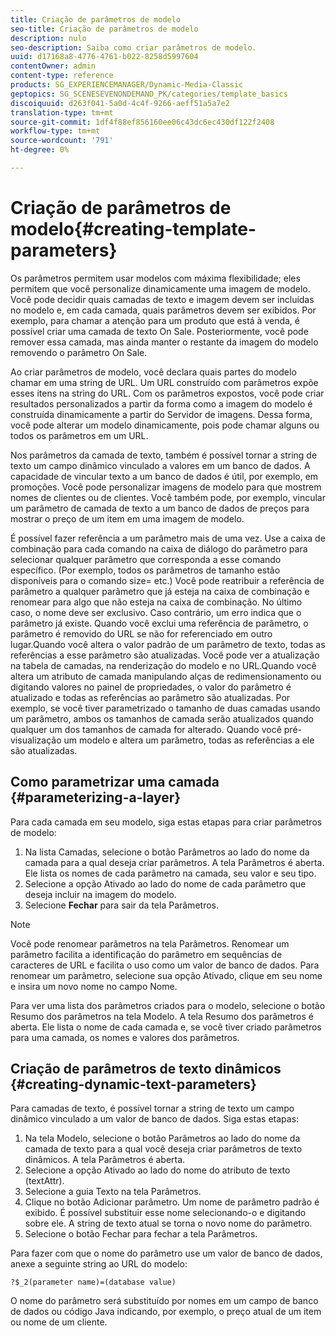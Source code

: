 ```yaml
---
title: Criação de parâmetros de modelo
seo-title: Criação de parâmetros de modelo
description: nulo
seo-description: Saiba como criar parâmetros de modelo.
uuid: d17168a8-4776-4761-b022-8258d5997604
contentOwner: admin
content-type: reference
products: SG_EXPERIENCEMANAGER/Dynamic-Media-Classic
geptopics: SG_SCENESEVENONDEMAND_PK/categories/template_basics
discoiquuid: d263f041-5a0d-4c4f-9266-aeff51a5a7e2
translation-type: tm+mt
source-git-commit: 1df4f88ef856160ee06c43dc6ec430df122f2408
workflow-type: tm+mt
source-wordcount: '791'
ht-degree: 0%

---
```



# Criação de parâmetros de modelo{#creating-template-parameters}

Os parâmetros permitem usar modelos com máxima flexibilidade; eles permitem que você personalize dinamicamente uma imagem de modelo. Você pode decidir quais camadas de texto e imagem devem ser incluídas no modelo e, em cada camada, quais parâmetros devem ser exibidos. Por exemplo, para chamar a atenção para um produto que está à venda, é possível criar uma camada de texto On Sale. Posteriormente, você pode remover essa camada, mas ainda manter o restante da imagem do modelo removendo o parâmetro On Sale.

Ao criar parâmetros de modelo, você declara quais partes do modelo chamar em uma string de URL. Um URL construído com parâmetros expõe esses itens na string do URL. Com os parâmetros expostos, você pode criar resultados personalizados a partir da forma como a imagem do modelo é construída dinamicamente a partir do Servidor de imagens. Dessa forma, você pode alterar um modelo dinamicamente, pois pode chamar alguns ou todos os parâmetros em um URL.

Nos parâmetros da camada de texto, também é possível tornar a string de texto um campo dinâmico vinculado a valores em um banco de dados. A capacidade de vincular texto a um banco de dados é útil, por exemplo, em promoções. Você pode personalizar imagens de modelo para que mostrem nomes de clientes ou de clientes. Você também pode, por exemplo, vincular um parâmetro de camada de texto a um banco de dados de preços para mostrar o preço de um item em uma imagem de modelo.

É possível fazer referência a um parâmetro mais de uma vez. Use a caixa de combinação para cada comando na caixa de diálogo do parâmetro para selecionar qualquer parâmetro que corresponda a esse comando específico. (Por exemplo, todos os parâmetros de tamanho estão disponíveis para o comando size= etc.) Você pode reatribuir a referência de parâmetro a qualquer parâmetro que já esteja na caixa de combinação e renomear para algo que não esteja na caixa de combinação. No último caso, o nome deve ser exclusivo. Caso contrário, um erro indica que o parâmetro já existe. Quando você exclui uma referência de parâmetro, o parâmetro é removido do URL se não for referenciado em outro lugar.Quando você altera o valor padrão de um parâmetro de texto, todas as referências a esse parâmetro são atualizadas. Você pode ver a atualização na tabela de camadas, na renderização do modelo e no URL.Quando você altera um atributo de camada manipulando alças de redimensionamento ou digitando valores no painel de propriedades, o valor do parâmetro é atualizado e todas as referências ao parâmetro são atualizadas. Por exemplo, se você tiver parametrizado o tamanho de duas camadas usando um parâmetro, ambos os tamanhos de camada serão atualizados quando qualquer um dos tamanhos de camada for alterado. Quando você pré-visualização um modelo e altera um parâmetro, todas as referências a ele são atualizadas.

## Como parametrizar uma camada {#parameterizing-a-layer}

Para cada camada em seu modelo, siga estas etapas para criar parâmetros de modelo:

1. Na lista Camadas, selecione o botão Parâmetros ao lado do nome da camada para a qual deseja criar parâmetros. A tela Parâmetros é aberta. Ele lista os nomes de cada parâmetro na camada, seu valor e seu tipo.
1. Selecione a opção Ativado ao lado do nome de cada parâmetro que deseja incluir na imagem do modelo.
1. Selecione **Fechar** para sair da tela Parâmetros.

>[!NOTE]
>
>Você pode renomear parâmetros na tela Parâmetros. Renomear um parâmetro facilita a identificação do parâmetro em sequências de caracteres de URL e facilita o uso como um valor de banco de dados. Para renomear um parâmetro, selecione sua opção Ativado, clique em seu nome e insira um novo nome no campo Nome.

Para ver uma lista dos parâmetros criados para o modelo, selecione o botão Resumo dos parâmetros na tela Modelo. A tela Resumo dos parâmetros é aberta. Ele lista o nome de cada camada e, se você tiver criado parâmetros para uma camada, os nomes e valores dos parâmetros.

## Criação de parâmetros de texto dinâmicos {#creating-dynamic-text-parameters}

Para camadas de texto, é possível tornar a string de texto um campo dinâmico vinculado a um valor de banco de dados. Siga estas etapas:

1. Na tela Modelo, selecione o botão Parâmetros ao lado do nome da camada de texto para a qual você deseja criar parâmetros de texto dinâmicos. A tela Parâmetros é aberta.
1. Selecione a opção Ativado ao lado do nome do atributo de texto (textAttr).
1. Selecione a guia Texto na tela Parâmetros.
1. Clique no botão Adicionar parâmetro. Um nome de parâmetro padrão é exibido. É possível substituir esse nome selecionando-o e digitando sobre ele. A string de texto atual se torna o novo nome do parâmetro.
1. Selecione o botão Fechar para fechar a tela Parâmetros.

Para fazer com que o nome do parâmetro use um valor de banco de dados, anexe a seguinte string ao URL do modelo:

```as3
?$_2(parameter name)=(database value)
```

O nome do parâmetro será substituído por nomes em um campo de banco de dados ou código Java indicando, por exemplo, o preço atual de um item ou nome de um cliente.
